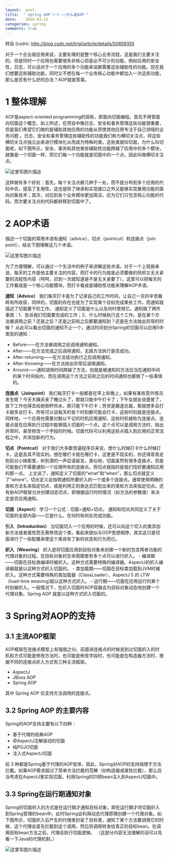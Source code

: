 ```yaml
---
layout:  post
title:  " Spring AOP（一）——什么是AOP "
date:    2016-03-12
categories: spring 
comments: true
---
```

转自 (csdn): http://blog.csdn.net/trigl/article/details/50859355
<div class="markdown_views">
 <p>对于一个企业级应用来说，主要处理的是整个核心业务流程，这是我们主要关注的。但是同时一个应用也需要很多非核心但是必不可少的功能，例如应用的安全性，日志，可以说对于一个应用的多个功能来说都需要这些辅助性的功能。现在我们想要这些辅助功能，同时又不想在每一个业务核心功能中都加入一次这些功能，那么是否有什么好的办法？AOP就是答案。</p> 
 <h1 id="1-整体理解">1 整体理解</h1> 
 <p>AOP是aspect-oriented programming的简称，即面向切面编程。首先不用管面向切面这个概念，如上所述，在项目中像日志、安全和事务管理这些功能很重要，但是我们希望它们做的是辅助其他应用的功能从而使其他应用专注于自己领域的业务问题 。日志、安全和事务管理这些辅助性的功能我们称为横切关注点，将这些横切关注点独立出来进行模块化从而成为特殊的类，这些类就叫切面，为什么叫切面呢，如下图所示，安全、事务和其他某些辅助性功能跨越了应用中的多个模块，就像是一个切面一样，而它们每一个功能就是切面中的一个点，因此叫做横切关注点。</p> 
 <p><img src="http://img.blog.csdn.net/20160311225845822" alt="这里写图片描述" title=""></p> 
 <p>这样做有多个好处：首先，每个关注点都几种于一处，而不是分布到多个应用的代码中去，提高了复用性，这也是除了继承和实现接口之外又能够实现重用功能的面向对象技术；其次，对应到各个业务模块更加简洁，应为它们只包含核心功能的代码，而次要关注点的代码都转移到切面中了。</p> 
 <h1 id="2-aop术语">2 AOP术语</h1> 
 <p>描述一个切面的常用术语有通知（advice）、切点（pointcut）和连接点（join point），结合下图理解这几个术语。</p> 
 <p><img src="http://img.blog.csdn.net/20160311231111249" alt="这里写图片描述" title=""></p> 
 <p>为了方便理解，可以通过一个生活中的例子来讲解这些术语。对于一个上班族来说，每天的工作是他主要关注的内容，而打卡的行为就是必须要做的但却又无关紧要的流程性内容（呵呵，迟到一次就知道是不是无关紧要了），这里可以把每天的工作看成是一个核心功能模块，而打卡看成是辅助性功能来理解AOP术语。</p> 
 <p><strong>通知（Advice）</strong>  我们每天打卡是为了记录自己的工作时间，让自己一天的辛苦搬砖有所收获，同样的，切面的存在也是为了实现某个目标完成某些工作，而通知就描述了切面要干的工作。  通知定义了切面是什么以及何时使用它。通知做了两件事情：1、告诉我们切面要完成的工作；2、什么时候执行这个工作。是在某个方法被调用之前？还是之后？还是之前和之后都要通知到？还是在方法抛出异常的时候？  从此可以看出切面的通知不止一个，通过时间划分Spring的切面可以应用5中类型的通知：</p> 
 <ul> 
  <li>Before——在方法被调用之前调用通知通知。</li> 
  <li>After——在方法完成之后调用通知，无路方法执行是否成功。</li> 
  <li>After-returning——在方法成功执行之后调用通知。</li> 
  <li>After-throwing——在方法抛出异常后调用通知。</li> 
  <li>Around——通知调用时间跨越了方法，也就是被通知的方法应当在通知中间的某个时间段内，而在调用这个方法之前和之后的时间通知也都做了一些事情的。</li> 
 </ul> 
 <p><strong>连接点（Joinpoint）</strong>  我们每天打卡一般都是在早上和晚上，如果有某些意外情况发生呢？今天大姨夫来了睡过头了，那就只能中午打卡了；下午女朋友说感冒了，放下工作也得去给她倒杯热水，那只能下午打卡；劳资是霸道总裁，那就想多会打卡就多会打卡。所有可以说每天的各个时刻都可能会打卡，这些时刻就是连接点。  同样地，一个应用也需要对数以千记的时机应用通知，这些时机被称为连接点。连接点是在应用执行过程中能够插入切面的一个点。这个点可以是调用方法时、抛出异常时、甚至修改一个字段的时候。切面代码可以利用这些点插入到应用的正常流程之中，并添加新的行为。</p> 
 <p><strong>切点（Pointcut）</strong>  对于我们大多数苦逼程序员来说，想什么时候打卡什么时候打卡，这是及其不现实的。想在哪打卡就在哪打卡，这更是不现实的，你还得乖乖走到前台小妹那里，听到滴的一声后请留言。类似地，切面虽然有很多连接点，但是可能我们不需要通知一个应用所有的连接点。而切点就指的是我们恰好要通知应用的那一点。  上文说了，通知定义了切面的“what”和“when”，那么切点就定义了“where”。切点定义会指明通知所要织入的一个或多个连接点。通常使用明确的类和方法名来指定切点，或是利用正则表达式匹配出来的类和方法来指定切点。还有些AOP框架允许创建动态切点，即根据运行时的情况（如方法的参数值）来决定是否应用通知。</p> 
 <p><strong>切面（Aspect）</strong>  学习一个公式：切面=通知+切点。  通知和切点共同定义了关于切面的全部内容——它是什么，在何时和何处完成功能。</p> 
 <p><strong>引入（Introduction）</strong>  当切面切入一个应用的时候，还可以向这个切入的类添加新方法或者属性而无需修改这个类，看起来貌似与OOP思想相悖，其实这只是切面进行了一些配置来使这个类具有了新的状态和行为而已。</p> 
 <p><strong>织入（Weaving）</strong>  织入是将切面应用到目标对象来创建一个新的包含两者功能的代理对象的过程。在目标对象的生命周期里有多个点可以进行织入。  - 编译期——切面在目标类编译时被织入。这种方式需要特殊的编译器。AspectJ的织入编译器就是以这种方式织入切面的。  - 类加载期——切面在目标类加载到JVM时被织入。这种方式需要特殊的类加载器（ClassLoader），AspectJ 5 的 LTW（load-time weaving)就以这种方式织入。  - 运行期——切面在应用运行的某个时刻被织入。一般情况下，在织入切面时AOP容器会为目标对象动态地创建一个代理对象。Spring AOP 就是以这种方式织入切面的。</p> 
 <h1 id="3-spring对aop的支持">3 Spring对AOP的支持</h1> 
 <h2 id="31-主流aop框架">3.1 主流AOP框架</h2> 
 <p>AOP框架在连接点模型上有强弱之分。前面讲连接点的时候说到过切面织入的时机和方式可能是修改方法时，也可能是修改字段时，也可能是在构造器方法时，根据不同的连接点织入方式有三种主流框架。</p> 
 <ul> 
  <li>AspectJ</li> 
  <li>JBoss AOP</li> 
  <li>Spring AOP</li> 
 </ul> 
 <p>其中 Spring AOP 仅支持方法调用的连接点。 </p> 
 <h2 id="32-spring-aop-的主要内容">3.2 Spring AOP 的主要内容</h2> 
 <p>Spring的AOP支持主要有以下四种：</p> 
 <ul> 
  <li>基于代理的经典AOP</li> 
  <li>@AspectJ注解驱动的切面</li> 
  <li>纯POJO切面</li> 
  <li>注入式AspectJ切面</li> 
 </ul> 
 <p>前 3 种都是Spring基于代理的AOP变体，因此，Spring对AOP的支持局限于方法拦截。如果AOP需求超过了简单方法拦截的范畴（如构造器或属性拦截），那么应当考虑在AspectJ里实现切面，利用Spring的DI把bean注入到AspectJ切面中。</p> 
 <h2 id="33-spring在运行期通知对象">3.3 Spring在运行期通知对象</h2> 
 <p>Spring的切面织入的方式是在运行期才通知目标对象，即在运行期才将切面织入到Spring管理的bean中，此时Spring会利用动态代理原理创建一个代理对象。如下图所示，切面织入后产生的代理类封装了目标类，通知了某个方法要调用它的时候，这个代理会首先拦截到这个调用，然后将调用转发给真正的目标bean。在调用目标bean方法之前，代理会执行切面逻辑。  （这部分内容无法理解的话可以先看一下Java的代理机制。）</p> 
 <p><img src="http://img.blog.csdn.net/20160312011613426" alt="这里写图片描述" title=""></p>
</div>